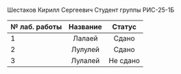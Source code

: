 Шестаков Кирилл Сергеевич
Студент группы РИС-25-1Б

|№ лаб. работы | Название | Статус |
|-|:----:|:---:|
|1|Лалаей|Сдано|
|2|Лулулей|Сдано|
|3|Лулалей|Не сдано|
